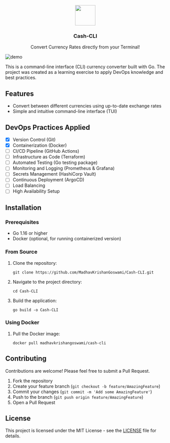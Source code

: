 <p align="center">
  <img src="https://i.imgur.com/ddhPSQ4.png" height="64">
  <h3 align="center">Cash-CLI</h3>
  <p align="center">Convert Currency Rates directly from your Terminal!

![demo](https://github.com/user-attachments/assets/74b564bb-5e8d-4887-94bf-28c212a00407)

This is a command-line interface (CLI) currency converter built with Go. The project was created as a learning exercise to apply DevOps knowledge and best practices.

## Features

- Convert between different currencies using up-to-date exchange rates
- Simple and intuitive command-line interface (TUI)

## DevOps Practices Applied

- [x] Version Control (Git)
- [x] Containerization (Docker)
- [ ] CI/CD Pipeline (GitHub Actions)
- [ ] Infrastructure as Code (Terraform)
- [ ] Automated Testing (Go testing package)
- [ ] Monitoring and Logging (Prometheus & Grafana)
- [ ] Secrets Management (HashiCorp Vault)
- [ ] Continuous Deployment (ArgoCD)
- [ ] Load Balancing
- [ ] High Availability Setup

## Installation

### Prerequisites

- Go 1.16 or higher
- Docker (optional, for running containerized version)

### From Source

1. Clone the repository:
   ```
   git clone https://github.com/MadhavKrishanGoswami/Cash-CLI.git
   ```

2. Navigate to the project directory:
   ```
   cd Cash-CLI
   ```

3. Build the application:
   ```
   go build -o Cash-CLI
   ```

### Using Docker

1. Pull the Docker image:
   ```
   docker pull madhavkrishangoswami/cash-cli
   ```

## Contributing

Contributions are welcome! Please feel free to submit a Pull Request.

1. Fork the repository
2. Create your feature branch (`git checkout -b feature/AmazingFeature`)
3. Commit your changes (`git commit -m 'Add some AmazingFeature'`)
4. Push to the branch (`git push origin feature/AmazingFeature`)
5. Open a Pull Request

## License

This project is licensed under the MIT License - see the [LICENSE](LICENSE) file for details.
